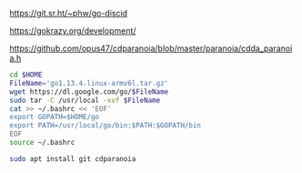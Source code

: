https://git.sr.ht/~phw/go-discid

https://gokrazy.org/development/

https://github.com/opus47/cdparanoia/blob/master/paranoia/cdda_paranoia.h

```bash
cd $HOME
FileName='go1.13.4.linux-armv6l.tar.gz'
wget https://dl.google.com/go/$FileName
sudo tar -C /usr/local -xvf $FileName
cat >> ~/.bashrc << 'EOF'
export GOPATH=$HOME/go
export PATH=/usr/local/go/bin:$PATH:$GOPATH/bin
EOF
source ~/.bashrc

sudo apt install git cdparanoia
```